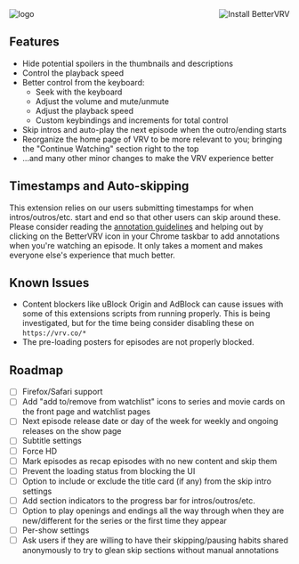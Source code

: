 <img alt="logo" src="./public/images/logotype_dark.png">

<a href="https://chrome.google.com/webstore/detail/bettervrv/dhghipbelapdpgpdfmkebjnnokhpeock" target="_blank">
<img align="right" alt="Install BetterVRV" src="./dev/ChromeWebstoreBadge2x.png">
</a>

Features
---
- Hide potential spoilers in the thumbnails and descriptions
- Control the playback speed
- Better control from the keyboard:
    - Seek with the keyboard
    - Adjust the volume and mute/unmute
    - Adjust the playback speed
    - Custom keybindings and increments for total control
- Skip intros and auto-play the next episode when the outro/ending starts
- Reorganize the home page of VRV to be more relevant to you; bringing the "Continue Watching" section right to the top
- ...and many other minor changes to make the VRV experience better

Timestamps and Auto-skipping
---
This extension relies on our users submitting timestamps for when intros/outros/etc. start and end so that other users can skip around these. Please consider reading the [annotation guidelines](https://github.com/tuckerchapin/BetterVRV/wiki/Annotation-Guidelines) and helping out by clicking on the BetterVRV icon in your Chrome taskbar to add annotations when you're watching an episode. It only takes a moment and makes everyone else's experience that much better.

Known Issues
---
- Content blockers like uBlock Origin and AdBlock can cause issues with some of this extensions scripts from running properly. This is being investigated, but for the time being consider disabling these on `https://vrv.co/*`
- The pre-loading posters for episodes are not properly blocked.

Roadmap
---
- [ ] Firefox/Safari support
- [ ] Add "add to/remove from watchlist" icons to series and movie cards on the front page and watchlist pages
- [ ] Next episode release date or day of the week for weekly and ongoing releases on the show page
- [ ] Subtitle settings
- [ ] Force HD
- [ ] Mark episodes as recap episodes with no new content and skip them
- [ ] Prevent the loading status from blocking the UI
- [ ] Option to include or exclude the title card (if any) from the skip intro settings
- [ ] Add section indicators to the progress bar for intros/outros/etc.
- [ ] Option to play openings and endings all the way through when they are new/different for the series or the first time they appear
- [ ] Per-show settings
- [ ] Ask users if they are willing to have their skipping/pausing habits shared anonymously to try to glean skip sections without manual annotations
